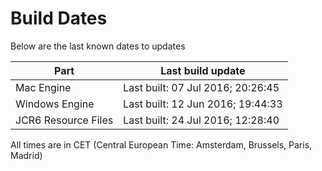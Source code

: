 # Build Dates

Below are the last known dates to updates

Part | Last build update
-----|-----
Mac Engine | Last built: 07 Jul 2016; 20:26:45
Windows Engine | Last built: 12 Jun 2016; 19:44:33
JCR6 Resource Files | Last built: 24 Jul 2016; 12:28:40
All times are in CET (Central European Time: Amsterdam, Brussels, Paris, Madrid)



